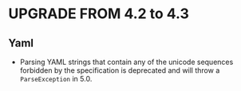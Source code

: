 UPGRADE FROM 4.2 to 4.3
=======================

Yaml
----

 * Parsing YAML strings that contain any of the unicode sequences forbidden by the specification is deprecated and
   will throw a `ParseException` in 5.0.
